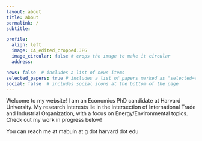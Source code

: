 ```yaml
---
layout: about
title: about
permalink: /
subtitle: 

profile:
  align: left
  image: CA_edited_cropped.JPG
  image_circular: false # crops the image to make it circular
  address: 

news: false  # includes a list of news items
selected_papers: true # includes a list of papers marked as "selected={true}"
social: false  # includes social icons at the bottom of the page
---
```


Welcome  to my website! I am an Economics PhD candidate at Harvard University. My research interests lie in the intersection of International Trade and Industrial Organization, with a focus on Energy/Environmental topics. Check out my work in progress below!

You can reach me at mabuin at g dot harvard dot edu

